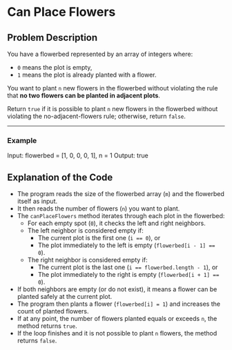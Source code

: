 # Can Place Flowers

## Problem Description

You have a flowerbed represented by an array of integers where:

- `0` means the plot is empty,
- `1` means the plot is already planted with a flower.

You want to plant `n` new flowers in the flowerbed without violating the rule that **no two flowers can be planted in adjacent plots**.

Return `true` if it is possible to plant `n` new flowers in the flowerbed without violating the no-adjacent-flowers rule; otherwise, return `false`.

---

### Example
Input: flowerbed = [1, 0, 0, 0, 1], n = 1
Output: true

## Explanation of the Code

- The program reads the size of the flowerbed array (`m`) and the flowerbed itself as input.
- It then reads the number of flowers (`n`) you want to plant.
- The `canPlaceFlowers` method iterates through each plot in the flowerbed:
  - For each empty spot (`0`), it checks the left and right neighbors.
  - The left neighbor is considered empty if:
    - The current plot is the first one (`i == 0`), or
    - The plot immediately to the left is empty (`flowerbed[i - 1] == 0`).
  - The right neighbor is considered empty if:
    - The current plot is the last one (`i == flowerbed.length - 1`), or
    - The plot immediately to the right is empty (`flowerbed[i + 1] == 0`).
- If both neighbors are empty (or do not exist), it means a flower can be planted safely at the current plot.
- The program then plants a flower (`flowerbed[i] = 1`) and increases the count of planted flowers.
- If at any point, the number of flowers planted equals or exceeds `n`, the method returns `true`.
- If the loop finishes and it is not possible to plant `n` flowers, the method returns `false`.


